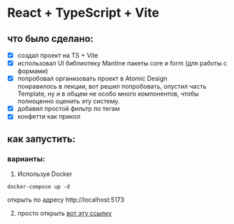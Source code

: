 # React + TypeScript + Vite

## что было сделано:

- [x] создал проект на TS + Vite
- [x] использовал UI библиотеку Mantine
      пакеты core и form (для работы с формами)
- [x] попробовал организовать проект в Atomic Design  
       понравилось в лекции, вот решил попробовать, опустил часть Template, ну и в общем не особо много компонентов, чтобы полноценно оценить эту систему.
- [x] добавил простой фильтр по тегам
- [x] конфетти как прикол

## как запустить:

### варианты:

1. Используя Docker

```shell
docker-compose up -d
```

открыть по адресу http://localhost:5173

2. просто открыть [вот эту ссылку](https://t1-it-camp-hw1.vercel.app/)
